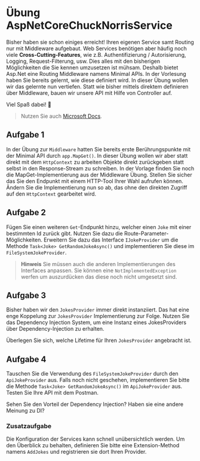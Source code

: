 # Übung AspNetCoreChuckNorrisService

Bisher haben sie schon einiges erreicht! Ihren eigenen Service samt Routing nur mit Middleware aufgebaut. Web Services benötigen aber häufig noch viele **Cross-Cutting-Features**, wie z.B. Authentifizierung / Autorisierung, Logging, Request-Filterung, usw. Dies alles mit den bisherigen Möglichkeiten die Sie kennen umzusetzen ist mühsam. Deshalb bietet Asp.Net eine Routing Middleware namens Minimal APIs. In der Vorlesung haben Sie bereits gelernt, wie diese definiert wird. In dieser Übung wollen wir das gelernte nun vertiefen. Statt wie bisher mittels direktem definieren über Middleware, bauen wir unsere API mit Hilfe von Controller auf.

Viel Spaß dabei! 🎉

> Nutzen Sie auch [Microsoft Docs](https://docs.microsoft.com).

## Aufgabe 1

In der Übung zur `Middleware` hatten Sie bereits erste Berührungspunkte mit der Minimal API durch `app.MapGet()`. In dieser Übung wollen wir aber statt direkt mit dem `HttpContext` zu arbeiten Objekte direkt zurückgeben statt selbst in den Response-Stream zu schreiben. In der Vorlage finden Sie noch die MapGet-Implementierung aus der Middleware Übung. Stellen Sie sicher das Sie den Endpunkt mit einem HTTP-Tool Ihrer Wahl aufrufen können. Ändern Sie die Implementierung nun so ab, das ohne den direkten Zugriff auf den `HttpContext` gearbeitet wird.

## Aufgabe 2

Fügen Sie einen weiteren `Get`-Endpunkt hinzu, welcher einen `Joke` mit einer bestimmten Id zurück gibt. Nutzen Sie dazu die Route-Parameter-Möglichkeiten.
Erweitern Sie dazu das Interface `IJokeProvider` um die Methode `Task<Joke> GetRandomJokeAsync()` und implementieren Sie diese im `FileSystemJokeProvider`.

> **Hinweis** Sie müssen auch die anderen Implementierungen des Interfaces anpassen. Sie können eine `NotImplementedException` werfen um auszurdücken das diese noch nicht umgesetzt sind.

## Aufgabe 3

Bisher haben wir den `JokesProvider` immer direkt instanziiert. Das hat eine enge Koppelung zur `JokesProvider` Implementierung zur Folge. Nutzen Sie das Dependency Injection System, um eine Instanz eines JokesProviders über Dependency-Injection zu erhalten.

Überlegen Sie sich, welche Lifetime für Ihren `JokesProvider` angebracht ist.

## Aufgabe 4

Tauschen Sie die Verwendung des `FileSystemJokeProvider` durch den `ApiJokeProvider` aus. Falls noch nicht geschehen, implementieren Sie bitte die Methode `Task<Joke> GetRandomJokeAsync()` im `ApiJokeProvider` aus.
Testen Sie Ihre API mit dem Postman.

Sehen Sie den Vorteil der Dependency Injection? Haben sie eine andere Meinung zu DI?

### Zusatzaufgabe

Die Konfiguration der Services kann schnell unübersichtlich werden. Um den Überblick zu behalten, definieren Sie bitte eine Extension-Method namens `AddJokes` und registrieren sie dort Ihren Provider.

